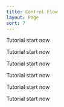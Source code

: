 ```yaml
---
title: Control Flow
layout: Page
sort: 7
---
```


Tutorial start now

Tutorial start now

Tutorial start now

Tutorial start now

Tutorial start now

Tutorial start now

